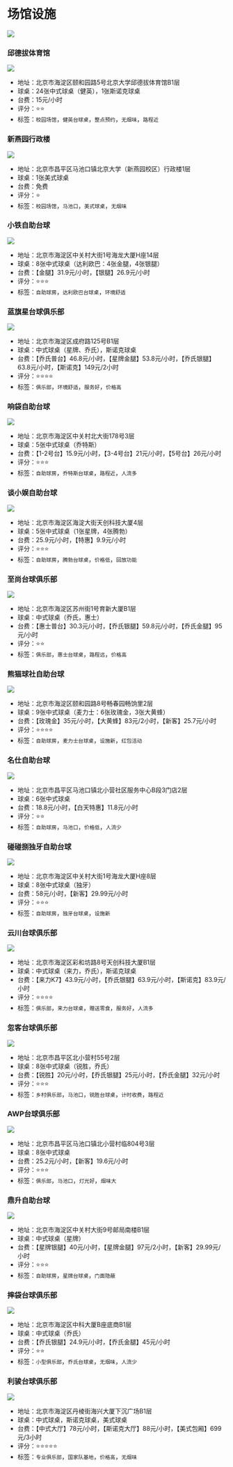 # 场馆设施

![](./img/map.png)

### 邱德拔体育馆

![](./img/qiudeba.jpg)

- 地址：北京市海淀区颐和园路5号北京大学邱德拔体育馆B1层
- 球桌：24张中式球桌（健英），1张斯诺克球桌
- 台费：15元/小时
- 评分：⭐⭐
- 标签：`校园场馆`，`健英台球桌`，`整点预约`，`无烟味`，`路程近`

### 新燕园行政楼

![](./img/xinyanyuan.jpg)

- 地址：北京市昌平区马池口镇北京大学（新燕园校区）行政楼1层
- 球桌：1张美式球桌
- 台费：免费
- 评分：⭐
- 标签：`校园场馆`，`马池口`，`美式球桌`，`无烟味`

### 小铁自助台球

![](./img/xiaotie.jpg)

- 地址：北京市海淀区中关村大街1号海龙大厦H座14层
- 球桌：8张中式球桌（达利欧巴：4张金腿，4张银腿）
- 台费：【金腿】31.9元/小时，【银腿】26.9元/小时
- 评分：⭐⭐⭐
- 标签：`自助球房`，`达利欧巴台球桌`，`环境舒适`

### 蓝旗星台球俱乐部

![](./img/lanqixing.jpg)

- 地址：北京市海淀区成府路125号B1层
- 球桌：中式球桌（星牌、乔氏），斯诺克球桌
- 台费：【乔氏普台】46.8元/小时，【星牌金腿】53.8元/小时，【乔氏银腿】63.8元/小时，【斯诺克】149元/2小时
- 评分：⭐⭐⭐⭐
- 标签：`俱乐部`，`环境舒适`，`服务好`，`价格高`

### 响袋自助台球

![](./img/xiangdai.jpg)

- 地址：北京市海淀区中关村北大街178号3层
- 球桌：5张中式球桌（乔特斯）
- 台费：【1-2号台】15.9元/小时，【3-4号台】21元/小时，【5号台】26元/小时
- 评分：⭐⭐⭐
- 标签：`自助球房`，`乔特斯台球桌`，`路程近`，`人流多`

### 谈小娱自助台球

![](./img/tanxiaoyu.jpg)

- 地址：北京市海淀区海淀大街天创科技大厦4层
- 球桌：5张中式球桌（1张星牌，4张腾勃）
- 台费：25.9元/小时，【特惠】9.9元/小时
- 评分：⭐⭐⭐
- 标签：`自助球房`，`腾勃台球桌`，`价格低`，`回放功能`

### 至尚台球俱乐部

![](./img/zhishang.jpg)

- 地址：北京市海淀区苏州街1号育新大厦B1层
- 球桌：中式球桌（乔氏，惠士）
- 台费：【惠士普台】30.3元/小时，【乔氏银腿】59.8元/小时，【乔氏金腿】95元/小时
- 评分：⭐⭐
- 标签：`俱乐部`，`惠士台球桌`，`路程远`，`价格高`

### 熊猫球社自助台球

![](./img/xiongmaoqiushe.jpg)

- 地址：北京市海淀区颐和园路8号畅春园畅饷里2层
- 球桌：9张中式球桌（麦力士：6张玫瑰金，3张大黄蜂）
- 台费：【玫瑰金】35元/小时，【大黄蜂】83元/2小时，【新客】25.7元/小时
- 评分：⭐⭐⭐⭐
- 标签：`自助球房`，`麦力士台球桌`，`设施新`，`红包活动`

### 名仕自助台球

![](./img/mingshi.jpg)

- 地址：北京市昌平区马池口镇北小营社区服务中心B段3门店2层
- 球桌：6张中式球桌
- 台费：18.8元/小时，【白天特惠】11.8元/小时
- 评分：⭐⭐
- 标签：`自助球房`，`马池口`，`价格低`，`人流少`

### 碰碰捌独牙自助台球

![](./img/pengpengba.jpg)

- 地址：北京市海淀区中关村大街1号海龙大厦H座8层
- 球桌：8张中式球桌（独牙）
- 台费：58元/小时，【新客】29.99元/小时
- 评分：⭐⭐⭐
- 标签：`自助球房`，`独牙台球桌`，`设施新`

### 云川台球俱乐部

![](./img/yunchuan.jpg)

- 地址：北京市海淀区彩和坊路8号天创科技大厦B1层
- 球桌：中式球桌（来力，乔氏），斯诺克球桌
- 台费：【来力K7】43.9元/小时，【乔氏银腿】63.9元/小时，【斯诺克】83.9元/小时
- 评分：⭐⭐⭐⭐
- 标签：`俱乐部`，`来力台球桌`，`赠送零食`，`服务好`，`人流多`

### 忽客台球俱乐部

![](./img/huke.jpg)

- 地址：北京市昌平区北小营村55号2层
- 球桌：8张中式球桌（锐胜，乔氏）
- 台费：【锐胜】20元/小时，【乔氏银腿】25元/小时，【乔氏金腿】32元/小时
- 评分：⭐⭐⭐
- 标签：`乡村俱乐部`，`马池口`，`锐胜台球桌`，`计时收费`，`路程近`

### AWP台球俱乐部

![](./img/awp.jpg)

- 地址：北京市昌平区马池口镇北小营村临804号3层
- 球桌：8张中式球桌
- 台费：25.2元/小时，【新客】19.6元/小时
- 评分：⭐⭐⭐
- 标签：`俱乐部`，`马池口`，`灯光好`，`烟味大`

### 鼎升自助台球

![](./img/dingsheng.jpg)

- 地址：北京市海淀区中关村大街9号邮局南楼B1层
- 球桌：中式球桌（星牌）
- 台费：【星牌银腿】40元/小时，【星牌金腿】97元/2小时，【新客】29.99元/小时
- 评分：⭐⭐⭐
- 标签：`自助球房`，`星牌台球桌`，`门面隐蔽`

### 摔袋台球俱乐部

![](./img/shuaidai.jpg)

- 地址：北京市海淀区中科大厦B座底商B1层
- 球桌：中式球桌（乔氏）
- 台费：【乔氏银腿】24.9元/小时，【乔氏金腿】45元/小时
- 评分：⭐⭐
- 标签：`小型俱乐部`，`乔氏台球桌`，`无烟味`，`人流少`

### 利骏台球俱乐部

![](./img/lijun.jpg)

- 地址：北京市海淀区丹棱街海兴大厦下沉广场B1层
- 球桌：中式球桌，斯诺克球桌，美式球桌
- 台费：【中式大厅】78元/小时，【斯诺克大厅】88元/小时，【美式包厢】699元/3小时
- 评分：⭐⭐⭐⭐⭐
- 标签：`专业俱乐部`，`国家队基地`，`价格高`，`无烟味`